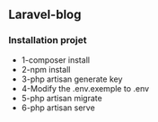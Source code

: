 ## Laravel-blog

### Installation projet
- 1-composer install
- 2-npm install
- 3-php artisan generate key
- 4-Modify the .env.exemple to .env
- 5-php artisan migrate
- 6-php artisan serve
